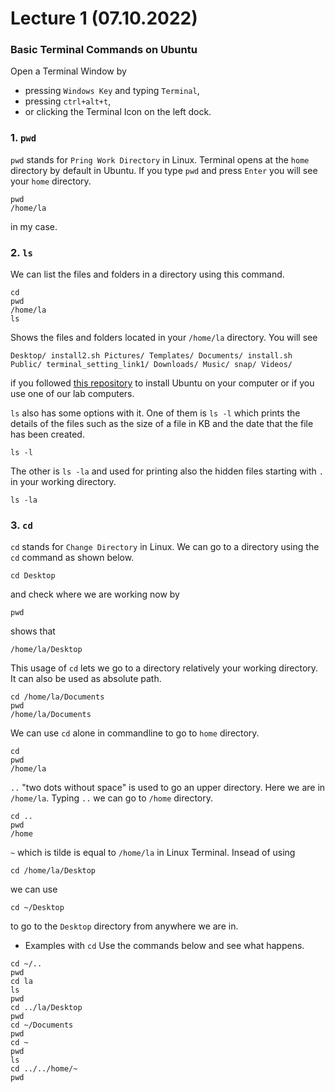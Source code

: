 # Lecture 1 (07.10.2022)
### Basic Terminal Commands on Ubuntu
Open a Terminal Window by
* pressing `Windows Key` and typing `Terminal`,
* pressing `ctrl+alt+t`,
* or clicking the Terminal Icon on the left dock.
### 1. `pwd`
`pwd` stands for `Pring Work Directory` in Linux. 
Terminal opens at the `home` directory by default in Ubuntu.
If you type `pwd` and press `Enter` you will see your `home` directory.
```
pwd
/home/la
```
in my case.

### 2. `ls`
We can list the files and folders in a directory using this command.
```
cd
pwd
/home/la
ls
```
Shows the files and folders located in your `/home/la` directory. 
You will see
```
Desktop/ install2.sh Pictures/ Templates/ Documents/ install.sh Public/ terminal_setting_link1/ Downloads/ Music/ snap/ Videos/
```
if you followed [this repository](https://github.com/laydinbakar/Computer_Programming_BTU/blob/main/00_ubuntu_installation.md) to install Ubuntu on your computer or if you use one of our lab computers.

`ls` also has some options with it. One of them is `ls -l` which prints the details of the files such as the size of a file in KB and the date that the file has been created.
```
ls -l
```
The other is `ls -la` and used for printing also the hidden files starting with `.` in your working directory.
```
ls -la
```

### 3. `cd`
`cd` stands for `Change Directory` in Linux.
We can go to a directory using the `cd` command as shown below.
```
cd Desktop
```
and check where we are working now by
```
pwd
```
shows that
```
/home/la/Desktop
```
This usage of `cd` lets we go to a directory relatively your working directory.
It can also be used as absolute path.
```
cd /home/la/Documents
pwd
/home/la/Documents
```

We can use `cd` alone in commandline to go to `home` directory.
```
cd
pwd
/home/la
```

`..` "two dots without space" is used to go an upper directory. Here we are in `/home/la`. Typing `..` we can go to `/home` directory.
```
cd ..
pwd
/home
```

`~` which is tilde is equal to `/home/la` in Linux Terminal. Insead of using 
```
cd /home/la/Desktop
```
we can use
```
cd ~/Desktop
```
to go to the `Desktop` directory from anywhere we are in.

* Examples with `cd`
Use the commands below and see what happens.
```
cd ~/..
pwd
cd la
ls
pwd
cd ../la/Desktop
pwd
cd ~/Documents
pwd
cd ~
pwd
ls
cd ../../home/~
pwd
```

